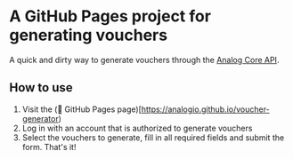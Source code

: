 # A GitHub Pages project for generating vouchers

A quick and dirty way to generate vouchers through the [Analog Core API](https://github.com/AnalogIO/analog-core).

## How to use

1. Visit the (🔗 GitHub Pages page)[https://analogio.github.io/voucher-generator)
2. Log in with an account that is authorized to generate vouchers
3. Select the vouchers to generate, fill in all required fields and submit the form. That's it!
